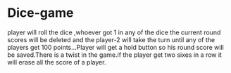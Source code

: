 # Dice-game
player will roll the dice ,whoever got 1 in any of the dice the current round scores will be deleted and the player-2  will take the turn until any of the players get 100 points...Player will get a hold button so his round score will be saved.There is a twist in the game.if the player get two sixes in a row  it will erase all the score of a player.  
